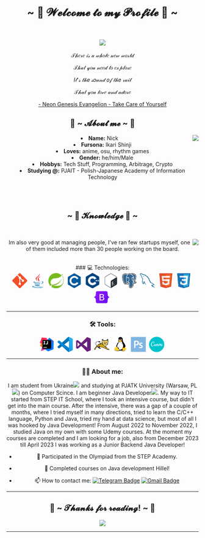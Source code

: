   <center>
<h1 align="center">~ 💖 𝓦𝓮𝓵𝓬𝓸𝓶𝓮 𝓽𝓸 𝓶𝔂 𝓟𝓻𝓸𝓯𝓲𝓵𝓮 💖 ~</h1>
<br>
<div align="center">
    <br>
  <a href="https://thicc-thighs.de/" >
   <img src="https://lanyard-profile-readme.vercel.app/api/433690672910827543?theme=light&bg=809ecf&animated=false&hideDiscrim=true&borderRadius=30px&idleMessage=Probably%20doing%20something%20else..." />
  </a>
  <p>𝒯𝒽𝑒𝓇𝑒 𝒾𝓈 𝒶 𝓌𝒽𝑜𝓁𝑒 𝓃𝑒𝓌 𝓌𝑜𝓇𝓁𝒹</p>
  <p>𝒯𝒽𝒶𝓉 𝓎𝑜𝓊 𝓃𝑒𝑒𝒹 𝓉𝑜 𝑒𝓍𝓅𝓁𝑜𝓇𝑒</p>
  <p>𝐼𝓉'𝓈 𝓉𝒽𝑒 𝓈𝑜𝓊𝓃𝒹 𝑜𝒻 𝓉𝒽𝑒 𝓇𝒶𝒾𝓁</p>
<p>𝒯𝒽𝒶𝓉 𝓎𝑜𝓊 𝓁𝑜𝓋𝑒 𝒶𝓃𝒹 𝒶𝒹𝑜𝓇𝑒</p>
<p><a href="https://www.youtube.com/watch?v=CFlhlZbeKgE">- Neon Genesis Evangelion - Take Care of Yourself</a><p>
  
</div>
    <div align="center">
<!-- <img src="https://i.imgur.com/jx17oHT.gif"> -->
      </div>
<div>
<h2 align="center"> 🦊 ~ 𝓐𝓫𝓸𝓾𝓽 𝓶𝓮 ~ 🦊 </h2>
  <div align="center">
<img src="https://i.gifer.com/huO.gif" align="right">
  </div>
<li>
 <b>Name:</b> Nick</li>
<li>
<b>Fursona:</b> Ikari Shinji
</li>
<li>
<b>Loves:</b> anime, osu, rhythm games
</li>
<li>
<b>Gender:</b> he/him/Male
</li>
<li>
<b>Hobbys:</b> Tech Stuff, Programming, Arbitrage, Crypto
</li>
<li>
<b>Studying @:</b> PJAIT - Polish-Japanese Academy of Information Technology
</li>
<br><br><br>
</div>
<div>
<h2 align="center">            ~ 📇 𝓚𝓷𝓸𝔀𝓵𝓮𝓭𝓰𝓮 📇 ~</h2>
 <br>
<p>
  <div align="center">
<img src= "https://i.gifer.com/huO.gif" align="right">
  </div>
</div>
Im also very good at managing people, I've ran few startups myself, one of them included more than 30 people working on the board. 
</p>
<br>
### 💻 Technologies:

<div>
  <img src="https://github.com/devicons/devicon/blob/master/icons/git/git-original.svg" title="git" alt="git" width="40" height="40"/>&nbsp
  <img src="https://github.com/devicons/devicon/blob/master/icons/java/java-original.svg" title="Java" alt="Java" width="40" height="40"/>&nbsp;
  <img src="https://github.com/devicons/devicon/blob/master/icons/spring/spring-original.svg" title="Spring" alt="Spring" width="40" height="40"/>&nbsp;
  <img src="https://github.com/devicons/devicon/blob/master/icons/c/c-plain.svg" title="C" alt="C" width="40" height="40"/>&nbsp;
  <img src="https://github.com/devicons/devicon/blob/master/icons/cplusplus/cplusplus-plain.svg" title="CPP" alt="CPP" width="40" height="40"/>&nbsp;
  <img src="https://github.com/devicons/devicon/blob/master/icons/bash/bash-original.svg" title="bash" alt="bash" width="40" height="40"/>&nbsp;
  <img src="https://github.com/devicons/devicon/blob/master/icons/postgresql/postgresql-original.svg" title="postgresql" alt="postgresql" width="40" height="40"/>&nbsp
  <img src="https://github.com/devicons/devicon/blob/master/icons/mysql/mysql-original.svg" title="mysql" alt="mysql" width="40" height="40"/>&nbsp;
  <img src="https://github.com/devicons/devicon/blob/master/icons/html5/html5-original.svg" title="html5" alt="html5" width="40" height="40"/>&nbsp
  <img src="https://github.com/devicons/devicon/blob/master/icons/css3/css3-original.svg" title="css" alt="css" width="40" height="40"/>&nbsp
  <img src="https://github.com/devicons/devicon/blob/master/icons/bootstrap/bootstrap-original.svg" title="bootstrap" alt="bootstrap" width="40" height="40"/>&nbsp
</div>

---
  
  
### 🛠 Tools:

<div>
  <img src="https://github.com/devicons/devicon/blob/master/icons/intellij/intellij-original.svg" title="intellij" alt="intellij" width="40" height="40"/>&nbsp;
  <img src="https://github.com/devicons/devicon/blob/master/icons/vscode/vscode-original.svg" title="vscode" alt="vscode" width="40" height="40"/>&nbsp;
  <img src="https://github.com/devicons/devicon/blob/master/icons/visualstudio/visualstudio-plain.svg" title="visualstudio" alt="visualstudio" width="40" height="40"/>&nbsp;
  <img src="https://github.com/devicons/devicon/blob/master/icons/tomcat/tomcat-original.svg" title="tomcat" alt="tomcat" width="40" height="40"/>&nbsp;
  <img src="https://github.com/devicons/devicon/blob/master/icons/linux/linux-original.svg" title="linux" alt="linux" width="40" height="40"/>&nbsp;
  <img src="https://github.com/devicons/devicon/blob/master/icons/photoshop/photoshop-plain.svg" title="photoshop" alt="photoshop" width="40" height="40"/>&nbsp;
  <img src="https://github.com/devicons/devicon/blob/master/icons/canva/canva-original.svg" title="canva" alt="canva" width="40" height="40"/>&nbsp;  
</div>

---
  
### :man_technologist: About me:

I am student from Ukraine<img src="https://media.giphy.com/media/JsVzj7STYnTmpXGVdu/giphy.gif" width="30px"> and studying at PJATK University (Warsaw, PL<img src="https://media.giphy.com/media/LSia5mLwnZBNxyCVPy/giphy.gif" width="30px">) on Computer Scince. I am beginner Java Developer<img src="https://media.giphy.com/media/WUlplcMpOCEmTGBtBW/giphy.gif" width="30px">. My way to IT started from STEP IT School, where I took an intensive course, but didn't get into the main course. After the intensive, there was a gap of a couple of months, where I tried myself in many directions, tried to learn the C/C++ language, Python and Java, tried my hand at data science, but most of all I was hooked by Java Development! From August 2022 to November 2022, I studied Java on my own with some Udemy courses. At the moment my courses are completed and I am looking for a job, also from December 2023 till April 2023 I was working as a Junior Backend Java Developer!

- :telescope: Participated in the Olympiad from the STEP Academy.

- :seedling: Completed courses on Java development Hillel!

- :mailbox: How to contact me: [![Telegram Badge](https://img.shields.io/badge/-Lunar-blue?style=flat&logo=Telegram&logoColor=white)](https://t.me/Ryan_Kolesnyk) [![Gmail Badge](https://img.shields.io/badge/-Gmail-red?style=flat&logo=Gmail&logoColor=white)](mailto:lunarsgit@gmail.com)

---
<div>
<h2 align="center">💖 ~ 𝓣𝓱𝓪𝓷𝓴𝓼 𝓯𝓸𝓻 𝓻𝓮𝓪𝓭𝓲𝓷𝓰! ~ 💖</h2>
<div align="center">
<img src="https://tenor.com/Tfbu.gif" align="center">
</div>
<hr>
</div>
</div>
    </center>
